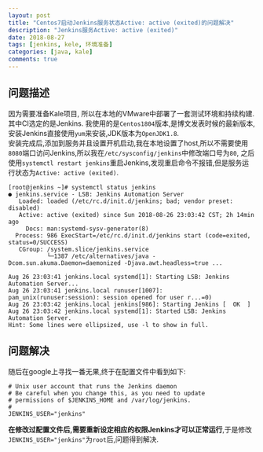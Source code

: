 ```yaml
---
layout: post
title: "Centos7启动Jenkins服务状态Active: active (exited)的问题解决"
description: "Jenkins服务Active: active (exited)"
date: 2018-08-27
tags: [jenkins, kele, 环境准备]
categories: [java, kale]
comments: true
---
```


## 问题描述
因为需要准备Kale项目, 所以在本地的VMware中部署了一套测试环境和持续构建. 其中CI选定的是Jenkins. 我使用的是`Centos1804`版本,是博文发表时候的最新版本,安装Jenkins直接使用`yum`来安装,JDK版本为`OpenJDK1.8`.  
安装完成后,添加到服务并且设置开机启动,我在本地设置了host,所以不需要使用`8080`端口访问Jenkins,所以我在`/etc/sysconfig/jenkins`中修改端口号为`80`, 之后使用`systemctl restart jenkins`重启Jenkins,发现重启命令不报错,但是服务运行状态为`Active: active (exited)`.  
```
[root@jenkins ~]# systemctl status jenkins
● jenkins.service - LSB: Jenkins Automation Server
   Loaded: loaded (/etc/rc.d/init.d/jenkins; bad; vendor preset: disabled)
   Active: active (exited) since Sun 2018-08-26 23:03:42 CST; 2h 14min ago
     Docs: man:systemd-sysv-generator(8)
  Process: 986 ExecStart=/etc/rc.d/init.d/jenkins start (code=exited, status=0/SUCCESS)
   CGroup: /system.slice/jenkins.service
           └─1387 /etc/alternatives/java -Dcom.sun.akuma.Daemon=daemonized -Djava.awt.headless=true ...

Aug 26 23:03:41 jenkins.local systemd[1]: Starting LSB: Jenkins Automation Server...
Aug 26 23:03:41 jenkins.local runuser[1007]: pam_unix(runuser:session): session opened for user r...=0)
Aug 26 23:03:42 jenkins.local jenkins[986]: Starting Jenkins [  OK  ]
Aug 26 23:03:42 jenkins.local systemd[1]: Started LSB: Jenkins Automation Server.
Hint: Some lines were ellipsized, use -l to show in full.

```

## 问题解决
随后在google上寻找一番无果,终于在配置文件中看到如下:  
```
# Unix user account that runs the Jenkins daemon
# Be careful when you change this, as you need to update
# permissions of $JENKINS_HOME and /var/log/jenkins.
#
JENKINS_USER="jenkins"
```
**在修改过配置文件后,需要重新设定相应的权限Jenkins才可以正常运行**,于是修改`JENKINS_USER="jenkins"`为`root`后,问题得到解决.  